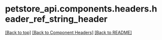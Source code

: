 # petstore_api.components.headers.header_ref_string_header

[[Back to top]](#top) [[Back to Component Headers]](../../../README.md#Component-Headers) [[Back to README]](../../../README.md)
